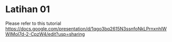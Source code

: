 # Latihan 01

Please refer to this tutorial
https://docs.google.com/presentation/d/1qgo3bq2615N3ssnfoNkLPrnxnhlWWIMoI7d-2-CpzW4/edit?usp=sharing
